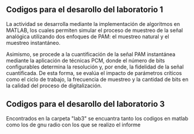 ## Codigos para el desarollo del laboratorio 1

La actividad se desarrolla mediante la implementación de algoritmos en MATLAB, los cuales permiten simular el proceso de muestreo de la señal analógica utilizando dos enfoques de PAM: el muestreo natural y el muestreo instantáneo.

Asimismo, se procede a la cuantificación de la señal PAM instantánea mediante la aplicación de técnicas PCM, donde el número de bits configurables determina la resolución y, por ende, la fidelidad de la señal cuantificada. De esta forma, se evalúa el impacto de parámetros críticos como el ciclo de trabajo, la frecuencia de muestreo y la cantidad de bits en la calidad del proceso de digitalización.

## Codigos para el desarollo del laboratorio 3

Encontrados en la carpeta "lab3" se encuantra tanto los codigos en matlab como los de gnu radio con los que se realizo el informe


